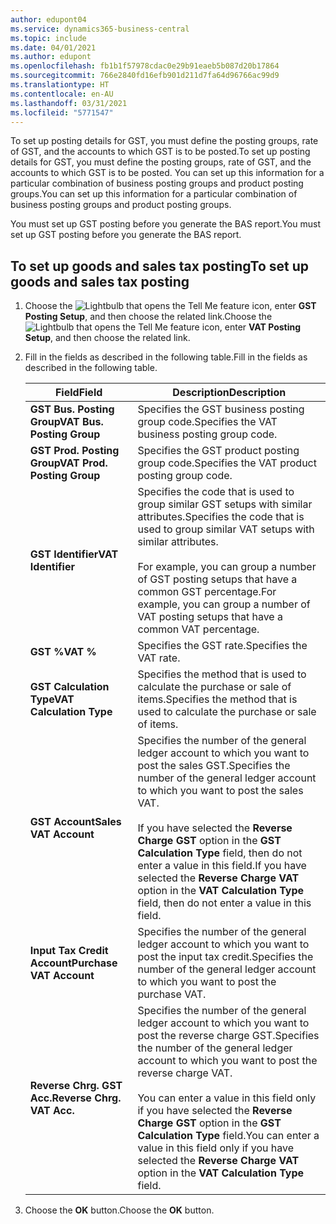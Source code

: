 ```yaml
---
author: edupont04
ms.service: dynamics365-business-central
ms.topic: include
ms.date: 04/01/2021
ms.author: edupont
ms.openlocfilehash: fb1b1f57978cdac0e29b91eaeb5b087d20b17864
ms.sourcegitcommit: 766e2840fd16efb901d211d7fa64d96766ac99d9
ms.translationtype: HT
ms.contentlocale: en-AU
ms.lasthandoff: 03/31/2021
ms.locfileid: "5771547"
---
```

<span data-ttu-id="b6855-101">To set up posting details for GST, you must define the posting groups, rate of GST, and the accounts to which GST is to be posted.</span><span class="sxs-lookup"><span data-stu-id="b6855-101">To set up posting details for GST, you must define the posting groups, rate of GST, and the accounts to which GST is to be posted.</span></span> <span data-ttu-id="b6855-102">You can set up this information for a particular combination of business posting groups and product posting groups.</span><span class="sxs-lookup"><span data-stu-id="b6855-102">You can set up this information for a particular combination of business posting groups and product posting groups.</span></span>  

<span data-ttu-id="b6855-103">You must set up GST posting before you generate the BAS report.</span><span class="sxs-lookup"><span data-stu-id="b6855-103">You must set up GST posting before you generate the BAS report.</span></span>  

## <a name="to-set-up-goods-and-sales-tax-posting"></a><span data-ttu-id="b6855-104">To set up goods and sales tax posting</span><span class="sxs-lookup"><span data-stu-id="b6855-104">To set up goods and sales tax posting</span></span>  
1. <span data-ttu-id="b6855-105">Choose the ![Lightbulb that opens the Tell Me feature](../../../media/ui-search/search_small.png "Tell me what you want to do") icon, enter **GST Posting Setup**, and then choose the related link.</span><span class="sxs-lookup"><span data-stu-id="b6855-105">Choose the ![Lightbulb that opens the Tell Me feature](../../../media/ui-search/search_small.png "Tell me what you want to do") icon, enter **VAT Posting Setup**, and then choose the related link.</span></span>  
2. <span data-ttu-id="b6855-106">Fill in the fields as described in the following table.</span><span class="sxs-lookup"><span data-stu-id="b6855-106">Fill in the fields as described in the following table.</span></span>  

    |<span data-ttu-id="b6855-107">Field</span><span class="sxs-lookup"><span data-stu-id="b6855-107">Field</span></span>|<span data-ttu-id="b6855-108">Description</span><span class="sxs-lookup"><span data-stu-id="b6855-108">Description</span></span>|  
    |---------------------------------|---------------------------------------|  
    |<span data-ttu-id="b6855-109">**GST Bus. Posting Group**</span><span class="sxs-lookup"><span data-stu-id="b6855-109">**VAT Bus. Posting Group**</span></span>|<span data-ttu-id="b6855-110">Specifies the GST business posting group code.</span><span class="sxs-lookup"><span data-stu-id="b6855-110">Specifies the VAT business posting group code.</span></span>|  
    |<span data-ttu-id="b6855-111">**GST Prod. Posting Group**</span><span class="sxs-lookup"><span data-stu-id="b6855-111">**VAT Prod. Posting Group**</span></span>|<span data-ttu-id="b6855-112">Specifies the GST product posting group code.</span><span class="sxs-lookup"><span data-stu-id="b6855-112">Specifies the VAT product posting group code.</span></span>|  
    |<span data-ttu-id="b6855-113">**GST Identifier**</span><span class="sxs-lookup"><span data-stu-id="b6855-113">**VAT Identifier**</span></span>|<span data-ttu-id="b6855-114">Specifies the code that is used to group similar GST setups with similar attributes.</span><span class="sxs-lookup"><span data-stu-id="b6855-114">Specifies the code that is used to group similar VAT setups with similar attributes.</span></span><br /><br /> <span data-ttu-id="b6855-115">For example, you can group a number of GST posting setups that have a common GST percentage.</span><span class="sxs-lookup"><span data-stu-id="b6855-115">For example, you can group a number of VAT posting setups that have a common VAT percentage.</span></span>|  
    |<span data-ttu-id="b6855-116">**GST %**</span><span class="sxs-lookup"><span data-stu-id="b6855-116">**VAT %**</span></span>|<span data-ttu-id="b6855-117">Specifies the GST rate.</span><span class="sxs-lookup"><span data-stu-id="b6855-117">Specifies the VAT rate.</span></span>|  
    |<span data-ttu-id="b6855-118">**GST Calculation Type**</span><span class="sxs-lookup"><span data-stu-id="b6855-118">**VAT Calculation Type**</span></span>|<span data-ttu-id="b6855-119">Specifies the method that is used to calculate the purchase or sale of items.</span><span class="sxs-lookup"><span data-stu-id="b6855-119">Specifies the method that is used to calculate the purchase or sale of items.</span></span>|  
    |<span data-ttu-id="b6855-120">**GST Account**</span><span class="sxs-lookup"><span data-stu-id="b6855-120">**Sales VAT Account**</span></span>|<span data-ttu-id="b6855-121">Specifies the number of the general ledger account to which you want to post the sales GST.</span><span class="sxs-lookup"><span data-stu-id="b6855-121">Specifies the number of the general ledger account to which you want to post the sales VAT.</span></span><br /><br /> <span data-ttu-id="b6855-122">If you have selected the **Reverse Charge GST** option in the **GST Calculation Type** field, then do not enter a value in this field.</span><span class="sxs-lookup"><span data-stu-id="b6855-122">If you have selected the **Reverse Charge VAT** option in the **VAT Calculation Type** field, then do not enter a value in this field.</span></span>|  
    |<span data-ttu-id="b6855-123">**Input Tax Credit Account**</span><span class="sxs-lookup"><span data-stu-id="b6855-123">**Purchase VAT Account**</span></span>|<span data-ttu-id="b6855-124">Specifies the number of the general ledger account to which you want to post the input tax credit.</span><span class="sxs-lookup"><span data-stu-id="b6855-124">Specifies the number of the general ledger account to which you want to post the purchase VAT.</span></span>|  
    |<span data-ttu-id="b6855-125">**Reverse Chrg. GST Acc.**</span><span class="sxs-lookup"><span data-stu-id="b6855-125">**Reverse Chrg. VAT Acc.**</span></span>|<span data-ttu-id="b6855-126">Specifies the number of the general ledger account to which you want to post the reverse charge GST.</span><span class="sxs-lookup"><span data-stu-id="b6855-126">Specifies the number of the general ledger account to which you want to post the reverse charge VAT.</span></span><br /><br /> <span data-ttu-id="b6855-127">You can enter a value in this field only if you have selected the **Reverse Charge GST** option in the **GST Calculation Type** field.</span><span class="sxs-lookup"><span data-stu-id="b6855-127">You can enter a value in this field only if you have selected the **Reverse Charge VAT** option in the **VAT Calculation Type** field.</span></span>|  

3.  <span data-ttu-id="b6855-128">Choose the **OK** button.</span><span class="sxs-lookup"><span data-stu-id="b6855-128">Choose the **OK** button.</span></span>  
